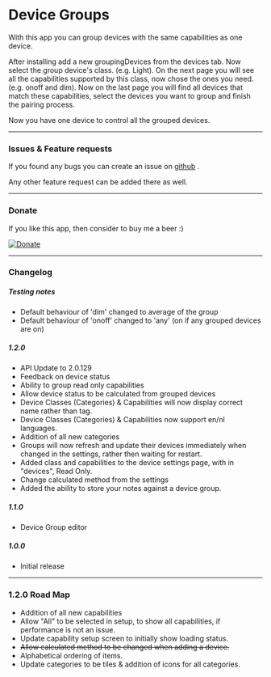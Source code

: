 # Device Groups

With this app you can group devices with the same capabilities as one device.

After installing add a new groupingDevices from the devices tab.
Now select the group device's class. (e.g. Light).
On the next page you will see all the capabilities supported by this class, now chose the ones you need. (e.g. onoff and dim).
Now on the last page you will find all devices that match these capabilities, select the devices you want to group and finish the pairing process.

Now you have one device to control all the grouped devices.


---

### Issues & Feature requests

If you found any bugs you can create an issue on [github](https://github.com/swttt/com.swttt.devicegroups) .

Any other feature request can be added there as well.

---

### Donate

If you like this app, then consider to buy me a beer :)

[![Donate](https://www.paypalobjects.com/webstatic/en_US/i/btn/png/btn_donate_92x26.png)](https://paypal.me/BasJansen)

---

### Changelog

##### Testing notes

- Default behaviour of 'dim' changed to average of the group
- Default behaviour of 'onoff' changed to 'any' (on if any grouped devices are on) 


##### 1.2.0
- API Update to 2.0.129
- Feedback on device status
- Ability to group read only capabilities
- Allow device status to be calculated from grouped devices
- Device Classes (Categories) & Capabilities will now display correct name rather than tag.
- Device Classes (Categories) & Capabilities now support en/nl languages. 
- Addition of all new categories
- Groups will now refresh and update their devices immediately when changed in the settings, rather then waiting for  restart.
- Added class and capabilities to the device settings page, with in "devices", Read Only.
- Change calculated method from the settings
- Added the ability to store your notes against a device group.

##### 1.1.0
- Device Group editor

##### 1.0.0
- Initial release

---

### 1.2.0 Road Map

- Addition of all new capabilities
- Allow "All"  to be selected in setup, to show all capabilities, if performance is not an issue.
- Update capability setup screen to initially show loading status.
- ~~Allow calculated method to be changed when adding a device.~~ 
- Alphabetical ordering of items.
- Update categories to be tiles & addition of icons for all categories. 
